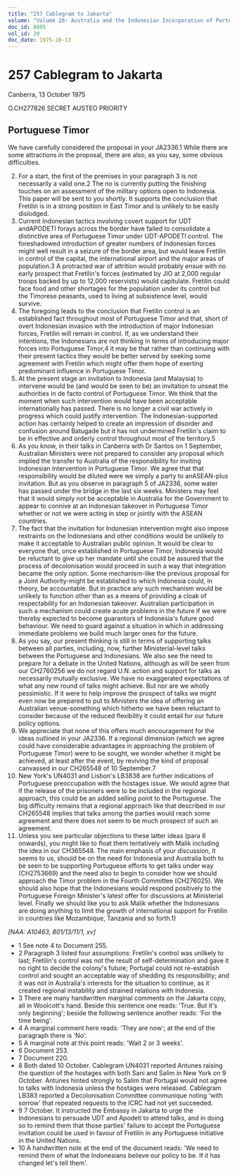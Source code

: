 ```yaml
---
title: "257 Cablegram to Jakarta"
volume: "Volume 20: Australia and the Indonesian Incorporation of Portuguese Timor, 1974-1976"
doc_id: 8095
vol_id: 20
doc_date: 1975-10-13
---
```


# 257 Cablegram to Jakarta

Canberra, 13 October 1975

O.CH277826 SECRET AUSTEO PRIORITY

## Portuguese Timor

We have carefully considered the proposal in your JA2336.1 While there are some attractions in the proposal, there are also, as you say, some obvious difficulties.

  2. For a start, the first of the premises in your paragraph 3 is not necessarily a valid one.2 The no is currently putting the finishing touches on an assessment of the military options open to Indonesia. This paper will be sent to you shortly. It supports the conclusion that Fretilin is in a strong position in East Timor and is unlikely to be easily dislodged.
  3. Current Indonesian tactics involving covert support for UDT andAPODETI forays across the border have failed to consolidate a distinctive area of Portuguese Timor under UDT-APODETI control. The foreshadowed introduction of greater numbers of Indonesian forces might well result in a seizure of the border area, but would leave Fretilin in control of the capital, the international airport and the major areas of population.3 A protracted war of attrition would probably ensue with no early prospect that Fretilin's forces (estimated by JIO at 2,000 regular troops backed by up to 12,000 reservists) would capitulate. Fretilin could face food and other shortages for the population under its control but the Timorese peasants, used to living at subsistence level, would survive.
  4. The foregoing leads to the conclusion that Fretilin control is an established fact throughout most of Portuguese Timor and that, short of overt Indonesian invasion with the introduction of major Indonesian forces, Fretilin will remain in control. If, as we understand their intentions, the Indonesians are not thinking in terms of introducing major forces into Portuguese Timor,4 it may be that rather than continuing with their present tactics they would be better served by seeking some agreement with Fretilin which might offer them hope of exerting predominant influence in Portuguese Timor.
  5. At the present stage an invitation to Indonesia (and Malaysia) to intervene would be (and would be seen to be) an invitation to unseat the authorities in de facto control of Portuguese Timor. We think that the moment when such intervention would have been acceptable internationally has passed. There is no longer a civil war actively in progress which could justify intervention. The Indonesian-supported action has certainly helped to create an impression of disorder and confusion around Batugade but it has not undermined Fretilin's claim to be in effective and orderly control throughout most of the territory.5
  6. As you know, in their talks in Canberra with Dr Santos on 1 September, Australian Ministers were not prepared to consider any proposal which implied the transfer to Australia of the responsibility for inviting Indonesian intervention in Portuguese Timor. We agree that that responsibility would be diluted were we simply a party to anASEAN-plus invitation. But as you observe in paragraph 5 of JA2336, some water has passed under the bridge in the last six weeks. Ministers may feel that it would simply not be acceptable in Australia for the Government to appear to connive at an Indonesian takeover in Portuguese Timor whether or not we were acting in step or jointly with the ASEAN countries.
  7. The fact that the invitation for Indonesian intervention might also impose restraints on the Indonesians and other conditions would be unlikely to make it acceptable to Australian public opinion. It would be clear to everyone that, once established in Portuguese Timor, Indonesia would be reluctant to give up her mandate until she could be assured that the process of decolonisation would proceed in such a way that integration became the only option. Some mechanism-like the previous proposal for a Joint Authority-might be established to which Indonesia could, in theory, be accountable. But in practice any such mechanism would be unlikely to function other than as a means of providing a cloak of respectability for an Indonesian takeover. Australian participation in such a mechanism could create acute problems in the future if we were thereby expected to become guarantors of Indonesia's future good behaviour. We need to guard against a situation in which in addressing immediate problems we build much larger ones for the future.
  8. As you say, our present thinking is still in terms of supporting talks between all parties, including, now, further Ministerial-level talks between the Portuguese and Indonesians. We also see the need to prepare for a debate in the United Nations, although as will be seen from our CH2760256 we do not regard U.N. action and support for talks as necessarily mutually exclusive. We have no exaggerated expectations of what any new round of talks might achieve. But nor are we wholly pessimistic. If it were to help improve the prospect of talks we might even now be prepared to put to Ministers the idea of offering an Australian venue-something which hitherto we have been reluctant to consider because of the reduced flexibility it could entail for our future policy options.
  9. We appreciate that none of this offers much encouragement for the ideas outlined in your JA2336. If a regional dimension (which we agree could have considerable advantages in approaching the problem of Portuguese Timor) were to be sought, we wonder whether it might be achieved, at least after the event, by reviving the kind of proposal canvassed in our CH265548 of 10 September.7
  10. New York's UN4031 and Lisbon's LB3838 are further indications of Portuguese preoccupation with the hostages issue. We would agree that if the release of the prisoners were to be included in the regional approach, this could be an added selling point to the Portuguese. The big difficulty remains that a regional approach like that described in our CH265548 implies that talks among the parties would reach some agreement and there does not seem to be much prospect of such an agreement.
  11. Unless you see particular objections to these latter ideas (para 8 onwards), you might like to float them tentatively with Malik including the idea in our CH365548. The main emphasis of your discussion, it seems to us, should be on the need for Indonesia and Australia both to be seen to be supporting Portuguese efforts to get talks under way (CH2753669) and the need also to begin to consider how we should approach the Timor problem in the Fourth Committee (CH276025). We should also hope that the Indonesians would respond positively to the Portuguese Foreign Minister's latest offer for discussions at Ministerial level. Finally we should like you to ask Malik whether the Indonesians are doing anything to limit the growth of international support for Fretilin in countries like Mozambique, Tanzania and so forth.1)



_[NAA: A10463, 801/13/11/1, xv]_

  * 1 See note 4 to Document 255.
  * 2 Paragraph 3 listed four assumptions: Fretilin's control was unlikely to last; Fretilin's control was not the result of self-determination and gave it no right to decide the colony's future; Portugal could not re-establish control and sought an acceptable way of shedding its responsibility; and it was not in Australia's interests for the situation to continue, as it created regional instability and strained relations with Indonesia.
  * 3 There are many handwritten marginal comments on the Jakarta copy, all in Woolcott's hand. Beside this sentence one reads: 'True. But it's only beginning'; beside the following sentence another reads: 'For the time being'.
  * 4 A marginal comment here reads: 'They are now'; at the end of the paragraph there is 'No'.
  * 5 A marginal note at this point reads: 'Wait 2 or 3 weeks'.
  * 6 Document 253.
  * 7 Document 220.
  * 8 Both dated 10 October. Cablegram UN4031 reported Antunes raising the question of the hostages with both Sani and Salim in New York on 9 October. Antunes hinted strongly to Salim that Portugal would not agree to talks with Indonesia unless the hostages were released. Cablegram LB383 reported a Decolonisation Committee communique noting 'with sorrow' that repeated requests to the ICRC had not yet succeeded.
  * 9 7 October. It instructed the Embassy in Jakarta to urge the Indonesians to persuade UDT and Apodeti to attend talks, and in doing so to remind them that those parties' failure to accept the Portuguese invitation could be used in favour of Fretilin in any Portuguese initiative in the United Nations.
  * 10 A handwritten note at the end of the document reads: 'We need to remind them of what the Indonesians believe our policy to be. If it has changed let's tell them'.


